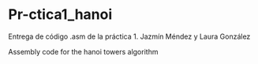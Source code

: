 # Pr-ctica1_hanoi
Entrega de código .asm de la práctica 1. Jazmín Méndez y Laura González

Assembly code for the hanoi towers algorithm
